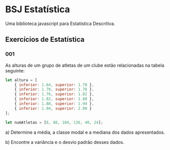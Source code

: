 # BSJ Estatística

Uma biblioteca javascript para Estatística Descritiva.

## Exercícios de Estatística

### 001

As alturas de um grupo de atletas de um clube estão relacionadas na tabela seguinte:

```js
let altura = [
	{ inferior: 1.64, superior: 1.70 },
	{ inferior: 1.70, superior: 1.76 },
	{ inferior: 1.76, superior: 1.82 },
	{ inferior: 1.82, superior: 1.88 },
	{ inferior: 1.88, superior: 1.94 },
	{ inferior: 1.94, superior: 2.00 }
];

let numAtletas = [8, 88, 104, 136, 40, 24];
```

a) Determine a média, a classe modal e a mediana dos dados apresentados.

b) Encontre a variância e o desvio padrão desses dados.